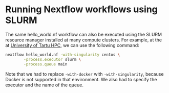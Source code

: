 # Running Nextflow workflows using SLURM 

The same hello_world.nf workflow can also be executed using the SLURM resource manager installed at many compute clusters. For example, at the at [University of Tartu HPC](https://hpc.ut.ee/en/home/), we can use the following command:

```bash
nextflow hello_world.nf -with-singularity centos \
        -process.executor slurm \
        -process.queue main
```

Note that we had to replace `-with-docker` with `-with-singularity`, because Docker is not supported in that environment. We also had to specify the executor and the name of the queue. 
